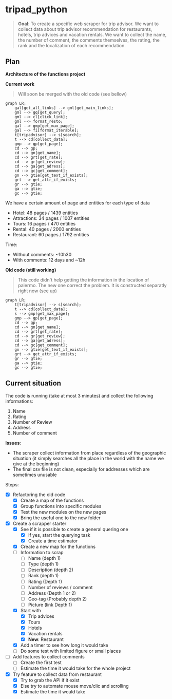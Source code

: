 # tripad_python
> **Goal**: To create a specific web scraper for trip advisor. We want to collect data about trip advisor recommendation for restaurants, hotels, trip advices and vacation rentals. We want to collect the name, the number of comment, the comments themselves, the rating, the rank and the localization of each recommendation.



## Plan
**Architecture of the functions project**

**Current work**

> Will soon be merged with the old code (see bellow)
```mermaid
graph LR;
	gal[get_all_links] --> gml[get_main_links];
	gml --> gq[get_query];
	gml --> cl[click_link];
	gml --> format_resto;
	gal --> gmp[get_max_page];
	gal --> fi[format_iterable];
	t[tripadvisor] --> s[search];
	t --> cd[collect_data];
	gmp --> gp[get_page];
	cd --> gp;
	cd --> gn[get_name];
	cd --> grt[get_rate];
	cd --> gr[get_review];
	cd --> ga[get_adress];
	cd --> gc[get_comment];
	gn --> gtie[get_text_if_exists];
	grt --> get_attr_if_exists;
	gr --> gtie;
	ga --> gtie;
	gc --> gtie;
```

We have a certain amount of page and entities for each type of data

- Hotel: 48 pages / 1439 entities
- Attractions: 34 pages / 1007 entities 
- Tours: 16 pages / 470 entities
- Rental: 40 pages / 2000 entities
- Restaurant: 60 pages / 1792 entities



Time:

- Without comments: ~10h30
- With comments: 12 days and ~12h



**Old code (still working)**

> This code didn't help getting the information in the location of palermo. The new one correct the problem. It is constructed separatly right now (see up)

```mermaid
graph LR;
	t[tripadvisor] --> s[search];
	t --> cd[collect_data];
	s --> gmp[get_max_page];
	gmp --> gp[get_page];
	cd --> gp;
	cd --> gn[get_name];
	cd --> grt[get_rate];
	cd --> gr[get_review];
	cd --> ga[get_adress];
	cd --> gc[get_comment];
	gn --> gtie[get_text_if_exists];
	grt --> get_attr_if_exists;
	gr --> gtie;
	ga --> gtie;
	gc --> gtie;
```

## Current situation

The code is running (take at most 3 minutes) and collect the following informations:

1. Name
2. Rating
3. Number of Review
4. Address
5. Number of comment

**Issues**: 

- The scraper collect information from place regardless of the geographic situation (it simply searches all the place in the world with the name we give at the beginning)
- The final csv file is not clean, especially for addresses which are sometimes unusable



Steps:

- [x] Refactoring the old code
  - [x] Create a map of the functions
  - [x] Group functions into specific modules
  - [x] Test the new modules on the new pages
  - [x] Bring the useful one to the new folder
- [x] Create a scrapper starter
  - [x] See if it is possible to create a general quering one
    - [x] If yes, start the querying task
    - [x] Create a time estimator
  - [x] Create a new map for the functions
  - [ ] Information to scrap
    - [ ] Name (depth 1)
    - [ ] Type (depth 1)
    - [ ] Description (depth 2)
    - [ ] Rank (depth 1)
    - [ ] Rating (Depth 1)
    - [ ] Number of reviews / comment
    - [ ] Address (Depth 1 or 2)
    - [ ] Geo-tag (Probably depth 2)
    - [ ] Picture (link Depth 1)
  - [x] Start with
    - [x] Trip advices
    - [x] Tours
    - [x] Hotels
    - [x] Vacation rentals
    - [x] **New**: Restaurant
  - [x] Add a timer to see how long it would take
  - [ ] Do some test with limited figure or small places
- [ ] Add features to collect comments
  - [ ] Create the first test
  - [ ] Estimate the time it would take for the whole project
- [x] Try feature to collect data from restaurant
  - [x] Try to grab the API if it exist
  - [x] Else try to automate mouse move/clic and scrolling
  - [x] Estimate the time it would take

